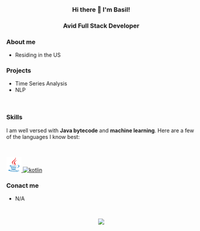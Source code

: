 ### <div align="center">Hi there 👋 I'm Basil! </div>

<h3 align="center">Avid Full Stack Developer</h3>

### About me
- Residing in the US

### Projects
- Time Series Analysis
- NLP

<br>

### Skills
I am well versed with **Java bytecode** and **machine learning**. Here are a few of the languages I know best: 

<br>

<p align="left">
<a href="https://www.java.com" target="_blank" rel="noreferrer"> <img src="https://raw.githubusercontent.com/devicons/devicon/master/icons/java/java-original.svg" alt="java" width="40" height="40"/> </a> 
<a href="https://kotlinlang.org" target="_blank" rel="noreferrer"> <img src="https://www.vectorlogo.zone/logos/kotlinlang/kotlinlang-icon.svg" alt="kotlin" width="40" height="40"/> </a> 
</p>

### Conact me
- N/A
  
<br/>  

<p align="center">
 <img src="https://github-readme-stats-git-masterrstaa-rickstaa.vercel.app/api?username=basil126&&show_icons=true&&count_private=true&title_color=93c47d&icon_color=93c47d&text_color=312E2B&bg_color=40,01ffa3,04c655&hide_border=true">
</p>
